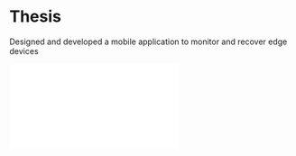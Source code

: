 # Thesis
Designed and developed a mobile application to monitor and recover edge devices


![matteo_macri](matteo_macri_tesi_official.pdf)
